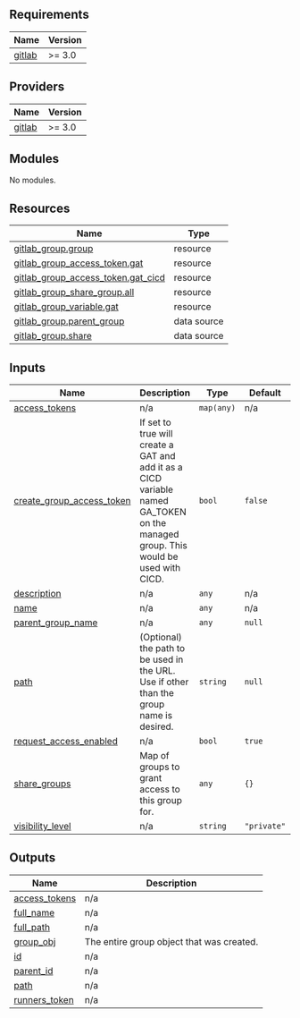 <!-- BEGIN_TF_DOCS -->
## Requirements

| Name | Version |
|------|---------|
| <a name="requirement_gitlab"></a> [gitlab](#requirement\_gitlab) | >= 3.0 |

## Providers

| Name | Version |
|------|---------|
| <a name="provider_gitlab"></a> [gitlab](#provider\_gitlab) | >= 3.0 |

## Modules

No modules.

## Resources

| Name | Type |
|------|------|
| [gitlab_group.group](https://registry.terraform.io/providers/gitlabhq/gitlab/latest/docs/resources/group) | resource |
| [gitlab_group_access_token.gat](https://registry.terraform.io/providers/gitlabhq/gitlab/latest/docs/resources/group_access_token) | resource |
| [gitlab_group_access_token.gat_cicd](https://registry.terraform.io/providers/gitlabhq/gitlab/latest/docs/resources/group_access_token) | resource |
| [gitlab_group_share_group.all](https://registry.terraform.io/providers/gitlabhq/gitlab/latest/docs/resources/group_share_group) | resource |
| [gitlab_group_variable.gat](https://registry.terraform.io/providers/gitlabhq/gitlab/latest/docs/resources/group_variable) | resource |
| [gitlab_group.parent_group](https://registry.terraform.io/providers/gitlabhq/gitlab/latest/docs/data-sources/group) | data source |
| [gitlab_group.share](https://registry.terraform.io/providers/gitlabhq/gitlab/latest/docs/data-sources/group) | data source |

## Inputs

| Name | Description | Type | Default | Required |
|------|-------------|------|---------|:--------:|
| <a name="input_access_tokens"></a> [access\_tokens](#input\_access\_tokens) | n/a | `map(any)` | n/a | yes |
| <a name="input_create_group_access_token"></a> [create\_group\_access\_token](#input\_create\_group\_access\_token) | If set to true will create a GAT and add it as a CICD variable named GA\_TOKEN on the managed group. This would be used with CICD. | `bool` | `false` | no |
| <a name="input_description"></a> [description](#input\_description) | n/a | `any` | n/a | yes |
| <a name="input_name"></a> [name](#input\_name) | n/a | `any` | n/a | yes |
| <a name="input_parent_group_name"></a> [parent\_group\_name](#input\_parent\_group\_name) | n/a | `any` | `null` | no |
| <a name="input_path"></a> [path](#input\_path) | (Optional) the path to be used in the URL. Use if other than the group name is desired. | `string` | `null` | no |
| <a name="input_request_access_enabled"></a> [request\_access\_enabled](#input\_request\_access\_enabled) | n/a | `bool` | `true` | no |
| <a name="input_share_groups"></a> [share\_groups](#input\_share\_groups) | Map of groups to grant access to this group for. | `any` | `{}` | no |
| <a name="input_visibility_level"></a> [visibility\_level](#input\_visibility\_level) | n/a | `string` | `"private"` | no |

## Outputs

| Name | Description |
|------|-------------|
| <a name="output_access_tokens"></a> [access\_tokens](#output\_access\_tokens) | n/a |
| <a name="output_full_name"></a> [full\_name](#output\_full\_name) | n/a |
| <a name="output_full_path"></a> [full\_path](#output\_full\_path) | n/a |
| <a name="output_group_obj"></a> [group\_obj](#output\_group\_obj) | The entire group object that was created. |
| <a name="output_id"></a> [id](#output\_id) | n/a |
| <a name="output_parent_id"></a> [parent\_id](#output\_parent\_id) | n/a |
| <a name="output_path"></a> [path](#output\_path) | n/a |
| <a name="output_runners_token"></a> [runners\_token](#output\_runners\_token) | n/a |
<!-- END_TF_DOCS -->